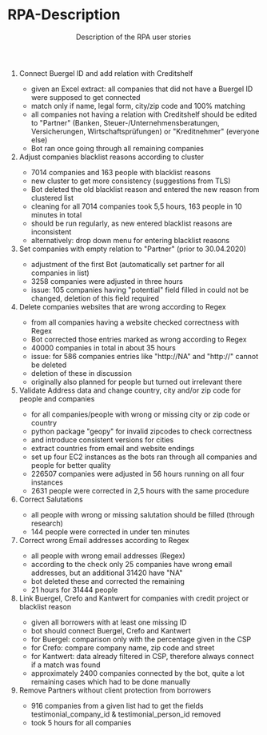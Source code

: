 # RPA-Description
<!DOCTYPE html PUBLIC "-//W3C//DTD HTML 4.01//EN" "http://www.w3.org/TR/html4/strict.dtd">
<html lang="en">
<body>
<header>Description of the RPA user stories</header>
<ol>
   <li>Connect Buergel ID and add relation with Creditshelf</li>
   <ul>
        <li>given an Excel extract: all companies that did not have a Buergel ID were supposed to get connected</li>
        <li>match only if name, legal form, city/zip code and 100% matching</li>
        <li>all companies not having a relation with Creditshelf should be edited to "Partner" (Banken, Steuer-/Unternehmensberatungen, Versicherungen, Wirtschaftsprüfungen) or "Kreditnehmer" (everyone else)</li>
	      <li>Bot ran once going through all remaining companies</li>
    </ul>
    
   <li>Adjust companies blacklist reasons according to cluster</li>
   <ul>
	    <li>7014 companies and 163 people with blacklist reasons</li>
	    <li>new cluster to get more consistency (suggestions from TLS)</li>
	    <li>Bot deleted the old blacklist reason and entered the new reason from clustered list</li>
	    <li>cleaning for all 7014 companies took 5,5 hours, 163 people in 10 minutes in total</li>
	    <li>should be run regularly, as new entered blacklist reasons are inconsistent</li>
	    <li>alternatively: drop down menu for entering blacklist reasons</li>
   </ul>
   <li>Set companies with empty relation to "Partner" (prior to  30.04.2020)</li>
   <ul>
	    <li>adjustment of the first Bot (automatically set partner for all companies in list)</li>
	    <li>3258 companies were adjusted in three hours</li>
	    <li>issue: 105 companies having "potential" field filled in could not be changed, deletion of this field required</li>
   </ul>
   <li>Delete companies websites that are wrong according to Regex</li>
   <ul>
      <li>from all companies having a website checked correctness with Regex</li>
      <li>Bot corrected those entries marked as wrong according to Regex</li>
      <li>40000 companies in total in about 35 hours</li>
      <li>issue: for 586 companies entries like "http://NA" and "http://" cannot be deleted</li>
      <li>deletion of these in discussion</li>
      <li>originally also planned for people but turned out irrelevant there</li>
   </ul>
   <li>Validate Address data and change country, city and/or zip code for people and companies</li>
      <ul>
          <li>for all companies/people with wrong or missing city or zip code or country</li>
          <li>python package "geopy" for invalid zipcodes to check correctness</li>
          <li>and introduce consistent versions for cities</li>
          <li>extract countries from email and website endings</li>
          <li>set up four EC2 instances as the bots ran through all companies and people for better quality </li>
          <li>226507 companies were adjusted in 56 hours running on all four instances</li>
          <li>2631 people were corrected in 2,5 hours with the same  procedure</li>
      </ul>
   <li>Correct Salutations</li>
      <ul>
          <li>all people with wrong or missing salutation should be filled (through research)</li>
          <li>144 people were corrected in under ten minutes</li>
      </ul>
   <li>Correct wrong Email addresses according to Regex</li>
      <ul>
          <li>all people with wrong email addresses (Regex)</li>
          <li>according to the check only 25 companies have wrong email addresses, but an additional 31420 have "NA"</li>
          <li>bot deleted these and corrected the remaining</li>
          <li>21 hours for 31444 people</li>
      </ul> 
   <li>Link Buergel, Crefo and Kantwert for companies with credit project or blacklist reason</li>
      <ul>
          <li>given all borrowers with at least one missing ID</li>
          <li>bot should connect Buergel, Crefo and Kantwert</li>
          <li>for Buergel: comparison only with the percentage given in the CSP</li>
          <li>for Crefo: compare company name, zip code and street</li>
          <li>for Kantwert: data already filtered in CSP, therefore always connect if a match was found</li>
          <li>approximately 2400 companies connected by the bot, quite a lot remaining cases which had to be done manually</li>
      </ul> 
   <li>Remove  Partners without client protection from borrowers</li>
      <ul>
          <li>916 companies from a given list had to get the fields testimonial_company_id & testimonial_person_id removed</li>
          <li>took 5 hours for all companies</li>
     </ul> 
</ol>
</body>
</html>
